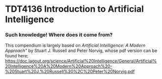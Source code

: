 # TDT4136 Introduction to Artificial Intelligence

### Such knowledge! Where does it come from?
This compendium is largely based on *Artificial Intelligence: A Modern Approach"* by Stuart J. Russell and Peter Norvig, whose pdf version can be found here:\
https://doc.lagout.org/science/Artificial%20Intelligence/General/Artificial%20Intelligence%20A%20Modern%20Approach%20-%20Stuart%20J.%20Russell%20%2C%20Peter%20Norvig.pdf